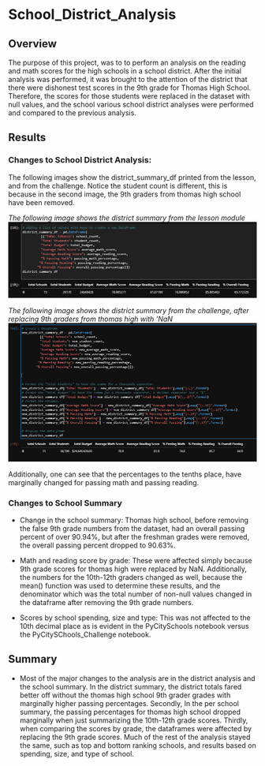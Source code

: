 # School_District_Analysis
## Overview 

The purpose of this project, was to to perform an analysis on the reading and math scores for the high schools in a school district. After the initial analysis was performed, it was brought to the attention of the district that there were dishonest test scores in the 9th grade for Thomas High School. Therefore, the scores for those students were replaced in the dataset with null values, and the school various school district analyses were performed and compared to the previous analysis.
## Results
### Changes to School District Analysis:
The following images show the district_summary_df printed from the lesson, and from the challenge. Notice the student count is different, this is because in the second image, the 9th graders from thomas high school have been removed.

*The following image shows the district summary from the lesson module*
<img src="Resources/district_summary.PNG">

*The following image shows the district summary from the challenge, after replacing 9th graders from thomas high with 'NaN*
<img src="Resources/new_district_summary.PNG">

Additionally, one can see that the percentages to the tenths place, have marginally changed for passing math and passing reading.

### Changes to School Summary
- Change in the school summary: Thomas high school, before removing the false 9th grade numbers from the dataset, had an overall passing percent of over 90.94%, but after the freshman grades were removed, the overall passing percent dropped to 90.63%.

- Math and reading score by grade: These were affected simply because 9th grade scores for thomas high were replaced by NaN. Additionally, the numbers for the 10th-12th graders changed as well, because the mean() function was used to determine these results, and the denominator which was the total number of non-null values changed in the dataframe after removing the 9th grade numbers.
- Scores by school spending, size and type: This was not affected to the 10th decimal place as is evident in the PyCitySchools notebook versus the PyCitySChools_Challenge notebook.


## Summary
- Most of the major changes to the analysis are in the district analysis and the school summary. In the district summary, the district totals fared better off without the thomas high school 9th grader grades with marginally higher passing percentages. Secondly, In the per school summary, the passing percentages for thomas high school dropped marginally when just summarizing the 10th-12th grade scores. Thirdly, when comparing the scores by grade, the dataframes were affected by replacing the 9th grade scores. Much of the rest of the analysis stayed the same, such as top and bottom ranking schools, and results based on spending, size, and type of school.